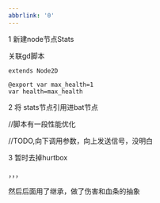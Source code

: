 ```yaml
---
abbrlink: '0'
---
```

1 新建node节点Stats

 关联gd脚本

```
extends Node2D

@export var max_health=1
var health=max_health

```

2 将 stats节点引用进bat节点

//脚本有一段性能优化

//TODO,向下调用参数，向上发送信号，没明白

3 暂时去掉hurtbox

，，，

然后后面用了继承，做了伤害和血条的抽象
